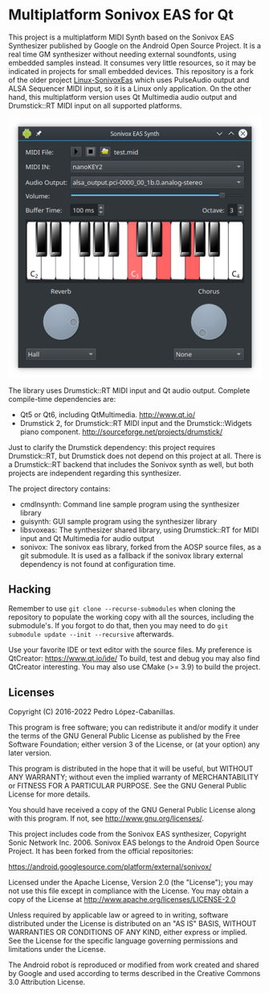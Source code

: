 Multiplatform Sonivox EAS for Qt
================================

This project is a multiplatform MIDI Synth based on the Sonivox EAS Synthesizer published by Google on the Android Open Source Project.
It is a real time GM synthesizer without needing external soundfonts, using embedded samples instead. It consumes very little resources, so it may be indicated in projects for small embedded devices.
This repository is a fork of the older project [Linux-SonivoxEas](https://github.com/pedrolcl/Linux-SonivoxEas) which uses PulseAudio output and ALSA Sequencer MIDI input, so it is a Linux only application.
On the other hand, this multiplatform version uses Qt Multimedia audio output and Drumstick::RT MIDI input on all supported platforms.

![Screenshot](screenshot.png)

The library uses Drumstick::RT MIDI input and Qt audio output. Complete compile-time dependencies are:
* Qt5 or Qt6, including QtMultimedia. http://www.qt.io/
* Drumstick 2, for Drumstick::RT MIDI input and the Drumstick::Widgets piano component. http://sourceforge.net/projects/drumstick/

Just to clarify the Drumstick dependency: this project requires Drumstick::RT, but Drumstick does not depend on this project at all. There is a Drumstick::RT backend that includes the Sonivox synth as well, but both projects are independent regarding this synthesizer.

The project directory contains:
* cmdlnsynth: Command line sample program using the synthesizer library
* guisynth: GUI sample program using the synthesizer library
* libsvoxeas: The synthesizer shared library, using Drumstick::RT for MIDI input and Qt Multimedia for audio output
* sonivox: The sonivox eas library, forked from the AOSP source files, as a git submodule. It is used as a fallback if the sonivox library external dependency is not found at configuration time.

Hacking
-------

Remember to use `git clone --recurse-submodules` when cloning the repository to populate the working copy with all the sources, including the submodule's.
If you forgot to do that, then you may need to do `git submodule update --init --recursive` afterwards.

Use your favorite IDE or text editor with the source files. My preference is QtCreator: https://www.qt.io/ide/
To build, test and debug you may also find QtCreator interesting. You may also use CMake (>= 3.9) to build the project.

Licenses
--------

Copyright (C) 2016-2022 Pedro López-Cabanillas.

This program is free software; you can redistribute it and/or modify
it under the terms of the GNU General Public License as published by
the Free Software Foundation; either version 3 of the License, or
(at your option) any later version.

This program is distributed in the hope that it will be useful,
but WITHOUT ANY WARRANTY; without even the implied warranty of
MERCHANTABILITY or FITNESS FOR A PARTICULAR PURPOSE.  See the
GNU General Public License for more details.

You should have received a copy of the GNU General Public License
along with this program. If not, see <http://www.gnu.org/licenses/>.



This project includes code from the Sonivox EAS synthesizer, Copyright Sonic Network Inc. 2006. 
Sonivox EAS belongs to the Android Open Source Project. It has been forked from the official repositories:

https://android.googlesource.com/platform/external/sonivox/

Licensed under the Apache License, Version 2.0 (the "License"); you may not use this file except in compliance with the License. 
You may obtain a copy of the License at http://www.apache.org/licenses/LICENSE-2.0

Unless required by applicable law or agreed to in writing, software distributed under the License is distributed on an "AS IS" BASIS, 
WITHOUT WARRANTIES OR CONDITIONS OF ANY KIND, either express or implied. See the License for the specific language governing 
permissions and limitations under the License.



The Android robot is reproduced or modified from work created and shared by Google and used according to terms described in the 
Creative Commons 3.0 Attribution License.
